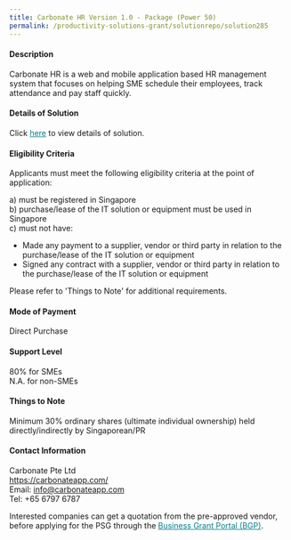 ```yaml
---
title: Carbonate HR Version 1.0 - Package (Power 50)
permalink: /productivity-solutions-grant/solutionrepo/solution285
---
```


#### Description

Carbonate HR is a web and mobile application based HR management system that focuses on helping SME schedule their employees, track attendance and pay staff quickly.

#### Details of Solution

Click <a href='https://govassist.gobusiness.gov.sg/images/psg/Carbonate_Annex 3_CR_wef_Part_1.pdf' style='color:#037e8a'>here</a> to view details of solution.

#### Eligibility Criteria

Applicants must meet the following eligibility criteria at the point of application:

a) must be registered in Singapore <br>
b) purchase/lease of the IT solution or equipment must be used in Singapore <br>
c) must not have:
- Made any payment to a supplier, vendor or third party in relation to the purchase/lease of the IT solution or equipment
- Signed any contract with a supplier, vendor or third party in relation to the purchase/lease of the IT solution or equipment

Please refer to 'Things to Note' for additional requirements.

#### Mode of Payment
Direct Purchase

#### Support Level
80% for SMEs <br>
N.A. for non-SMEs

#### Things to Note
Minimum 30% ordinary shares (ultimate individual ownership) held directly/indirectly by Singaporean/PR

#### Contact Information
Carbonate Pte Ltd<br>https://carbonateapp.com/<br>Email: info@carbonateapp.com<br>Tel: +65 6797 6787

Interested companies can get a quotation from the pre-approved vendor, before applying for the PSG through the <a target='_blank' style='color:#037e8a' href='https://www.businessgrants.gov.sg/'>Business Grant Portal (BGP)</a>.
